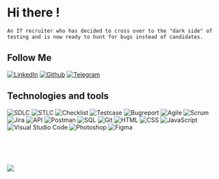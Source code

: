 # Hi there !

```
An IT recruiter who has decided to cross over to the "dark side" of testing and is now ready to hunt for bugs instead of candidates.
```

## Follow Me
[![LinkedIn](https://img.shields.io/badge/-LinkedIn-090909?style=for-the-badge&logo=linkedin&logoColor=white)](https://www.linkedin.com/in/yuliia-vasylevska-a92b11187/)
[![Github](https://img.shields.io/badge/-Github-090909?style=for-the-badge&logo=github&logoColor=white)](https://github.com/YuVasylevska)
[![Telegram](https://img.shields.io/badge/-Telegram-090909?style=for-the-badge&logo=telegram&logoColor=white)](https://t.me/Yuliia_Vasylevska) 

## Technologies and tools
![SDLC](https://img.shields.io/badge/-SDLC-090909?style=for-the-badge&logo=SDLC&logoColor=47C5FB)
![STLC](https://img.shields.io/badge/-STLC-090909?style=for-the-badge&logo=STLC&logoColor=47C5FB)
![Checklist](https://img.shields.io/badge/-Checklist-090909?style=for-the-badge&logo=STLC&logoColor=47C5FB)
![Testcase](https://img.shields.io/badge/-Testcase-090909?style=for-the-badge&logo=STLC&logoColor=47C5FB)
![Bugreport](https://img.shields.io/badge/-Bugreport-090909?style=for-the-badge&logo=STLC&logoColor=47C5FB)
![Agile](https://img.shields.io/badge/-Agile-090909?style=for-the-badge&logo=Agile&logoColor=47C5FB)
![Scrum](https://img.shields.io/badge/-Scrum-090909?style=for-the-badge&logo=Scrum&logoColor=47C5FB)
![Jira](https://img.shields.io/badge/-Jira-090909?style=for-the-badge&logo=SDLC&logoColor=47C5FB)
![API](https://img.shields.io/badge/-API-090909?style=for-the-badge&logo=SDLC&logoColor=47C5FB)
![Postman](https://img.shields.io/badge/-Postman-090909?style=for-the-badge&logo=SDLC&logoColor=47C5FB)
![SQL](https://img.shields.io/badge/-SQL-090909?style=for-the-badge&logo=SDLC&logoColor=47C5FB)
![Git](https://img.shields.io/badge/-Git-090909?style=for-the-badge&logo=SDLC&logoColor=47C5FB)
![HTML](https://img.shields.io/badge/-HTML-090909?style=for-the-badge&logo=SDLC&logoColor=47C5FB)
![CSS](https://img.shields.io/badge/-CSS-090909?style=for-the-badge&logo=SDLC&logoColor=47C5FB)
![JavaScript](https://img.shields.io/badge/-JavaScript-090909?style=for-the-badge&logo=SDLC&logoColor=47C5FB)
![Visual Studio Code](https://img.shields.io/badge/-VSCode-090909?style=for-the-badge&logo=SDLC&logoColor=47C5FB)
![Photoshop](https://img.shields.io/badge/-Photoshop-090909?style=for-the-badge&logo=SDLC&logoColor=47C5FB)
![Figma](https://img.shields.io/badge/-Figma-090909?style=for-the-badge&logo=SDLC&logoColor=47C5FB)

<br>
<br>
<br>

![](https://komarev.com/ghpvc/?username=YuVasylevska&color=000000)
